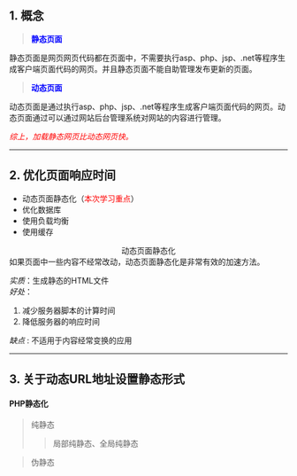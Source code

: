 ## 1. 概念
> <font color=blue>**静态页面**</font>

静态页面是网页网页代码都在页面中，不需要执行asp、php、jsp、.net等程序生成客户端页面代码的网页。并且静态页面不能自助管理发布更新的页面。

> <font color=blue>**动态页面**</font>

动态页面是通过执行asp、php、jsp、.net等程序生成客户端页面代码的网页。动态页面通过可以通过网站后台管理系统对网站的内容进行管理。

*<font color=red>综上，加载静态网页比动态网页快。</font>*
***
## 2. 优化页面响应时间
* 动态页面静态化（<font color=red>本次学习重点</font>）
* 优化数据库
* 使用负载均衡
* 使用缓存

<center>动态页面静态化</center>
如果页面中一些内容不经常改动，动态页面静态化是非常有效的加速方法。

*实质*：生成静态的HTML文件  
*好处*：  
1. 减少服务器脚本的计算时间
2. 降低服务器的响应时间  

*缺点* : 不适用于内容经常变换的应用
***

## 3. 关于动态URL地址设置静态形式
#### PHP静态化  
>    纯静态
>> 局部纯静态、全局纯静态  

> 伪静态
